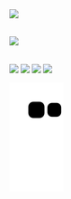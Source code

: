 <div>
  <a href="https://github.com/erick-mosca">
  <img src="https://github-readme-stats.vercel.app/api?username=erick-mosca&count_private=true&theme=dark">
  
  ##
<a href="https://www.linkedin.com/in/erickmosca" target="_blank"><img src="https://img.shields.io/badge/-LinkedIn-%230077B5?style=for-the-badge&logo=linkedin&logoColor=white" target="_blank"></a> 

  ##
<img src="https://img.shields.io/badge/Amazon_AWS-232F3E?style=for-the-badge&logo=amazon-aws&logoColor=white"></a>
<img src="https://img.shields.io/badge/Google_Cloud-4285F4?style=for-the-badge&logo=google-cloud&logoColor=white"></a>
<img src="https://img.shields.io/badge/Windows-0078D6?style=for-the-badge&logo=windows&logoColor=white"></a>
<img src="https://img.shields.io/badge/Linux_Mint-87CF3E?style=for-the-badge&logo=linux-mint&logoColor=white"></a>

![Snake animation](https://github.com/erick-mosca/erick-mosca/blob/output/github-contribution-grid-snake.svg)
